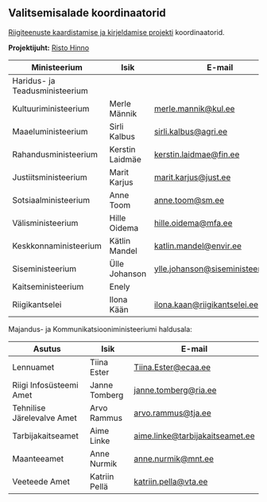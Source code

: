 ## Valitsemisalade koordinaatorid

[Riigiteenuste kaardistamise ja kirjeldamise projekti](https://github.com/MKM-ITAO/riigiteenused) koordinaatorid.

__Projektijuht:__ [Risto Hinno](https://github.com/RRisto "https://github.com/RRisto")

Ministeerium | Isik | E-mail
--- | --- | ---
Haridus- ja Teadusministeerium	||	
Kultuuriministeerium|	Merle Männik	| merle.mannik@kul.ee
Maaeluministeerium|	Sirli Kalbus|	sirli.kalbus@agri.ee
Rahandusministeerium	|Kerstin Laidmäe|	kerstin.laidmae@fin.ee
Justiitsministeerium|	Marit Karjus	|marit.karjus@just.ee
Sotsiaalministeerium|	Anne Toom|	anne.toom@sm.ee 
Välisministeerium|	Hille Oidema |	hille.oidema@mfa.ee 
Keskkonnaministeerium	|Kätlin Mandel |	katlin.mandel@envir.ee
Siseministeerium|	Ülle Johanson|	ylle.johanson@siseministeerium.ee
Kaitseministeerium	|Enely |	
Riigikantselei|	Ilona Kään |	ilona.kaan@riigikantselei.ee


Majandus- ja Kommunikatsiooniministeeriumi haldusala:

Asutus | Isik | E-mail
--- | --- | ---
Lennuamet|	Tiina Ester|	Tiina.Ester@ecaa.ee
Riigi Infosüsteemi Amet	|Janne Tomberg	|janne.tomberg@ria.ee
Tehnilise Järelevalve Amet	|Arvo Rammus|	arvo.rammus@tja.ee
Tarbijakaitseamet|	Aime Linke|	aime.linke@tarbijakaitseamet.ee
Maanteeamet|	Anne Nurmik|	anne.nurmik@mnt.ee
Veeteede Amet|	Katriin Pellä|	katriin.pella@vta.ee




